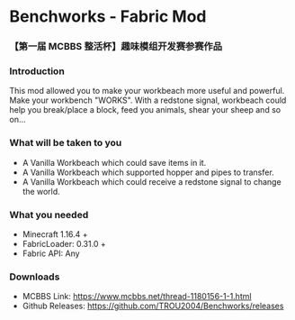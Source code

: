 # Benchworks - Fabric Mod
### 【第一届 MCBBS 整活杯】趣味模组开发赛参赛作品

### Introduction
This mod allowed you to make your workbeach more useful and powerful. Make your workbench "WORKS". With a redstone signal, workbeach could help you break/place a block, feed you animals, shear your sheep and so on...

### What will be taken to you
- A Vanilla Workbeach which could save items in it.
- A Vanilla Workbeach which supported hopper and pipes to transfer.
- A Vanilla Workbeach which could receive a redstone signal to change the world.

### What you needed
- Minecraft 1.16.4 +
- FabricLoader: 0.31.0 + 
- Fabric API: Any

### Downloads
- MCBBS Link: https://www.mcbbs.net/thread-1180156-1-1.html
- Github Releases: https://github.com/TROU2004/Benchworks/releases
